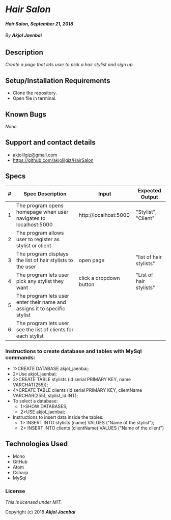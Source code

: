 # _Hair Salon_

#### _Hair Salon, September 21, 2018_

###### By _**Akjol Jaenbai**_

## Description

_Create a page that lets user to pick a hair stylist and sign up._

## Setup/Installation Requirements

* Clone the repository.
* Open file in terminal.

## Known Bugs

_None._

## Support and contact details
* akjolilgiz@gmail.com
* https://github.com/akjolilgiz/HairSalon

## Specs
|#|Spec Description|Input|Expected Output|
|-------|-------|------|------|
|1|The program opens homepage when user navigates to localhost:5000|http://localhost:5000 |"Stylist", "Client"|
|2|The program allows user to register as stylist or client|
|3|The program displays the list of hair stylists to the user |open page|"list of hair stylists"|
|4|The program lets user pick any stylist they want|click a dropdown button |"List of hair stylists"|
|5|The program lets user enter their name and assigns it to specific stylist|
|6|The program lets user see the list of clients for each stylist|


### Instructions to create database and tables with MySql commands:

  * 1>CREATE DATABASE akjol_jaenbai;
  * 2>Use akjol_jaenbai;
  * 3>CREATE TABLE stylists (id serial PRIMARY KEY, name VARCHAT(255));
  * 4>CREATE TABLE clients (id serial PRIMARY KEY, clientName VARCHAR(255), stylist_id INT);
* To select a database:
  * 1>SHOW DATABASES;
  * 2>USE akjol_jaenbai;
* Instructions to insert data inside the tables:
  * 1> INSERT INTO stylists (name)  VALUES ("Name of the stylist");
  * 2> INSERT INTO clients (clientName) VALUES ("Name of the client")









## Technologies Used

* Mono
* GitHub
* Atom
* Csharp
* MySql

### License

*This is licensed under MIT.*

Copyright (c) 2018 **_Akjol Jaenbai_**
